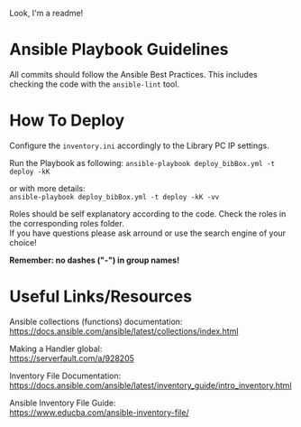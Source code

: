 Look, I'm a readme!

# Ansible Playbook Guidelines

All commits should follow the Ansible Best Practices.
This includes checking the code with the `ansible-lint` tool.

# How To Deploy

Configure the `inventory.ini` accordingly to the Library PC IP settings.

Run the Playbook as following:
`ansible-playbook deploy_bibBox.yml -t deploy -kK`

or with more details:  
`ansible-playbook deploy_bibBox.yml -t deploy -kK -vv`


Roles should be self explanatory according to the code. Check the roles in the corresponding roles folder.  
If you have questions please ask arround or use the search engine of your choice!
 
**Remember: no dashes ("-") in group names!**

# Useful Links/Resources  
Ansible collections (functions) documentation:  
https://docs.ansible.com/ansible/latest/collections/index.html  

Making a Handler global:  
https://serverfault.com/a/928205  

Inventory File Documentation:  
https://docs.ansible.com/ansible/latest/inventory_guide/intro_inventory.html  

Ansible Inventory File Guide:  
https://www.educba.com/ansible-inventory-file/  
